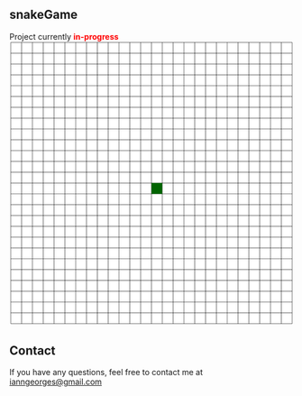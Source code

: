 ## snakeGame
Project currently <font color="red">**in-progress**</font>
![*Picture of game board*](https://github.com/IannGeorges/snakeGame/blob/master/progress0.PNG)


## Contact
If you have any questions, feel free to contact me at [ianngeorges@gmail.com](mailto:ianngeorges@gmail.com)
